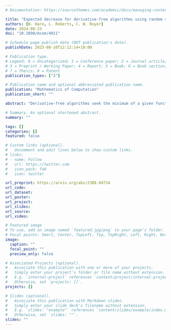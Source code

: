 ```yaml
---
# Documentation: https://sourcethemes.com/academic/docs/managing-content/

title: "Expected decrease for derivative-free algorithms using random subspaces"
authors: [W. Hare, L. Roberts, C. W. Royer]
date: 2024-08-23
doi: "10.1090/mcom/4011"

# Schedule page publish date (NOT publication's date).
publishDate: 2023-08-10T12:12:14+10:00

# Publication type.
# Legend: 0 = Uncategorized; 1 = Conference paper; 2 = Journal article;
# 3 = Preprint / Working Paper; 4 = Report; 5 = Book; 6 = Book section;
# 7 = Thesis; 8 = Patent
publication_types: ["2"]

# Publication name and optional abbreviated publication name.
publication: "Mathematics of Computation"
publication_short: ""

abstract: "Derivative-free algorithms seek the minimum of a given function based only on function values queried at appropriate points. Although these methods are widely used in practice, their performance is known to worsen as the problem dimension increases. Recent advances in developing randomized derivative-free techniques have tackled this issue by working in low-dimensional subspaces that are drawn at random in an iterative fashion. The connection between the dimension of these random subspaces and the algorithmic guarantees has yet to be fully understood. In this paper, we develop an analysis for derivative-free algorithms (both direct-search and model-based approaches) employing random subspaces. Our results leverage linear local approximations of smooth functions to obtain understanding of the expected decrease achieved per function evaluation. Although the quantities of interest involve multidimensional integrals with no closed-form expression, a relative comparison for different subspace dimensions suggest that low dimension is preferable. Numerical computation of the quantities of interest confirm the benefit of operating in low-dimensional subspaces."

# Summary. An optional shortened abstract.
summary: ""

tags: []
categories: []
featured: false

# Custom links (optional).
#   Uncomment and edit lines below to show custom links.
# links:
# - name: Follow
#   url: https://twitter.com
#   icon_pack: fab
#   icon: twitter

url_preprint: https://arxiv.org/abs/2308.04734
url_code:
url_dataset:
url_poster:
url_project:
url_slides:
url_source:
url_video:

# Featured image
# To use, add an image named `featured.jpg/png` to your page's folder. 
# Focal points: Smart, Center, TopLeft, Top, TopRight, Left, Right, BottomLeft, Bottom, BottomRight.
image:
  caption: ""
  focal_point: ""
  preview_only: false

# Associated Projects (optional).
#   Associate this publication with one or more of your projects.
#   Simply enter your project's folder or file name without extension.
#   E.g. `internal-project` references `content/project/internal-project/index.md`.
#   Otherwise, set `projects: []`.
projects: []

# Slides (optional).
#   Associate this publication with Markdown slides.
#   Simply enter your slide deck's filename without extension.
#   E.g. `slides: "example"` references `content/slides/example/index.md`.
#   Otherwise, set `slides: ""`.
slides: ""
---
```

